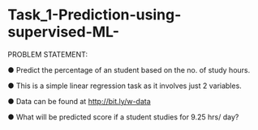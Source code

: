 # Task_1-Prediction-using-supervised-ML-

PROBLEM STATEMENT:

● Predict the percentage of an student based on the no. of study hours.

● This is a simple linear regression task as it involves just 2 variables.

● Data can be found at http://bit.ly/w-data

● What will be predicted score if a student studies for 9.25 hrs/ day?
